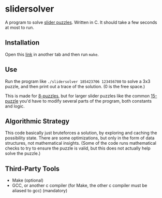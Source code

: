 # slidersolver

A program to solve [slider puzzles](https://en.wikipedia.org/wiki/Sliding_puzzle). Written in C. It should take a few seconds at most to run.

## Installation

Open this [link](https://www.youtube.com/watch?v=MpN91wHAr1k) in another tab and then run `make`.

## Use

Run the program like `./slidersolver 185423706 123456780` to solve a 3x3 puzzle, and then print out a trace of the solution. (0 is the free space.)

This is made for [8-puzzles](https://en.wikipedia.org/wiki/9-puzzle), but for larger slider puzzles like the common [15-puzzle](https://en.wikipedia.org/wiki/15-puzzle) you'd have to modify several parts of the program, both constants and logic.

## Algorithmic Strategy

This code basically just bruteforces a solution, by exploring and caching the possibility state. There are some optimizations, but only in the form of data structures, not mathematical insights. (Some of the code runs mathematical checks to try to ensure the puzzle is valid, but this does not actually help solve the puzzle.)

## Third-Party Tools

- Make (optional)
- GCC, or another c compiler (for Make, the other c compiler must be aliased to gcc) (mandatory)
